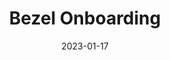 ---
layout: post
title: 'Bezel Onboarding'
video-link: "https://ant.umn.edu/embedded/vrrjlzrvol"
date: 2023-01-17
application: bezel
flow-type: onboarding
tags: [web, 3D, design]
---